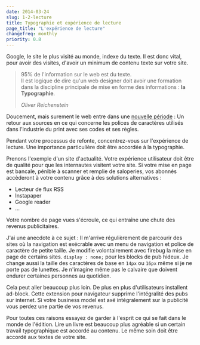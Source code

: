 ```yaml
---
date: 2014-03-24
slug: 1-2-lecture
title: Typographie et expérience de lecture
page_title: "L'expérience de lecture"
changefreq: monthly
priority: 0.8
---
```


Google, le site le plus visité au monde, indexe du texte. Il est donc vital, pour avoir des visites, d'avoir un minimum de contenu texte sur votre site.

> 95% de l'information sur le web est du texte.<br>Il est logique de dire qu'un web designer doit avoir une formation dans la discipline principale de mise en forme des informations : <strong>la Typographie</strong>.
>
> <cite>Oliver Reichenstein</cite>

Doucement, mais surement le web entre dans une [nouvelle période](http://informationarchitects.net/blog/the-web-is-all-about-typography-period/) : Un retour aux sources en ce qui concerne les polices de caractères utilisés dans l'industrie du print avec ses codes et ses règles.

Pendant votre processus de refonte, concentrez-vous sur l'expérience de lecture.
Une importance particulière doit être accordée à la typographie.

Prenons l'exemple d'un site d'actualité. Votre expérience utilisateur doit être de qualité pour que les internautes visitent votre site. Si votre mise en page est bancale, pénible à scanner et remplie de saloperies, vos abonnés accèderont à votre contenu grâce à des solutions alternatives :

- Lecteur de flux RSS
- Instapaper
- Google reader
- ...

Votre nombre de page vues s'écroule, ce qui entraîne une chute des revenus publicitaires.

J'ai une anecdote à ce sujet :
Il m'arrive régulièrement de parcourir des sites où la navigation est exécrable avec un menu de navigation et police de caractère de petite taille.
Je modifie volontairement avec firebug la mise en page de certains sites. `display : none;` pour les blocks de pub hideux. Je change aussi la taille des caractères de base en `14px` ou `16px` même si je ne porte pas de lunettes. Je n'imagine même pas le calvaire que doivent endurer certaines personnes au quotidien.

Cela peut aller beaucoup plus loin. De plus en plus d'utilisateurs installent ad-block. Cette extension pour navigateur supprime l'intégralité des pubs sur internet. Si votre business model est axé intégralement sur la publicité vous perdez une partie de vos revenus.

Pour toutes ces raisons essayez de garder à l'esprit ce qui se fait dans le monde de l'édition. Lire un livre est beaucoup plus agréable si un certain travail typographique est accordé au contenu. Le même soin doit être accordé aux textes de votre site.
